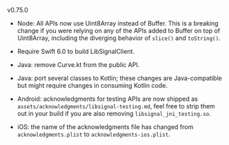 v0.75.0

- Node: All APIs now use Uint8Array instead of Buffer. This is a breaking change if you were relying on any of the APIs added to Buffer on top of Uint8Array, including the diverging behavior of `slice()` and `toString()`.

- Require Swift 6.0 to build LibSignalClient.

- Java: remove Curve.kt from the public API.

- Java: port several classes to Kotlin; these changes are Java-compatible but might require changes in consuming Kotlin code.

- Android: acknowledgments for testing APIs are now shipped as `assets/acknowledgments/libsignal-testing.md`, feel free to strip them out in your build if you are also removing `libsignal_jni_testing.so`.

- iOS: the name of the acknowledgments file has changed from `acknowledgments.plist` to `acknowledgments-ios.plist`.

